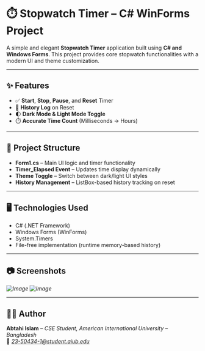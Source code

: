# ⏱️ Stopwatch Timer – C# WinForms Project

A simple and elegant **Stopwatch Timer** application built using **C# and Windows Forms**. This project provides core stopwatch functionalities with a modern UI and theme customization.

---

## ✨ Features

- ✅ **Start**, **Stop**, **Pause**, and **Reset** Timer  
- 📜 **History Log** on Reset  
- 🌓 **Dark Mode & Light Mode Toggle**  
- ⏱️ **Accurate Time Count** (Milliseconds → Hours)

---

## 📁 Project Structure

- **Form1.cs** – Main UI logic and timer functionality  
- **Timer_Elapsed Event** – Updates time display dynamically  
- **Theme Toggle** – Switch between dark/light UI styles  
- **History Management** – ListBox-based history tracking on reset

---

## 🖥️ Technologies Used

- C# (.NET Framework)  
- Windows Forms (WinForms)  
- System.Timers  
- File-free implementation (runtime memory-based history)

---

## 📷 Screenshots
*![Image](https://github.com/user-attachments/assets/c317dcc9-243f-4a61-99df-f32b3aa3fb55)
![Image](https://github.com/user-attachments/assets/2bde3afa-2f83-4155-97e8-cab941daed2e)*

---

## 👨‍💻 Author
**Abtahi Islam** – *CSE Student, American International University – Bangladesh*  
📧 *23-50434-1@student.aiub.edu*
